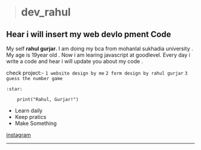># dev_rahul
## Hear i will insert my web devlo pment Code

<!-- TOC -->

My self __rahul gurjar__. I am doing my bca from mohanlal sukhadia university . My age is 19year old . Now i am learing javascript at
goodlevel. Every day i write a code and hear i will update you about my code .

check project:-
`1 website design by me`
`2 form design by rahul gurjar`
`3 guess the number game`

`:star:`

```
    print("Rahul, Gurjar!")
```
-  Learn daily
-  Keep pratics
-  Make Something
  



[instagram](https://www.instagram.com/rahul__gurjar_247/)
___
